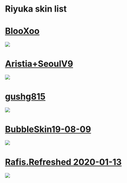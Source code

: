 # Riyuka skin list

# [BlooXoo](https://drive.google.com/file/d/1lZMnvuDsW1U7gi57fnq7vZ7dU-aEP4WU/view?usp=drivesdk)
![](https://cdn.discordapp.com/attachments/715147940208967731/779023669301084180/68747470733a2f2f692e696d6775722e636f6d2f5130556a646f4f2e6a7067.png)

# [Aristia+SeoulV9](http://www.mediafire.com/file/mzuxvtz9cot6u6u/Aristia(Edit)+SeoulV9.osk/file)
![](https://cdn.discordapp.com/attachments/715147940208967731/779024148588265502/screenshot924.jpg)

# [gushg815](https://www.mediafire.com/file/2seh7xezop5dwpu/-_%2523gushg815.osk/file)
![](https://cdn.discordapp.com/attachments/715147940208967731/779026052123066439/screenshot925.jpg)

# [BubbleSkin19-08-09](https://www.mediafire.com/file/yzl7bg7wp36ll78/BubbleSkin19-08-09.osk/file)
![](https://cdn.discordapp.com/attachments/715147940208967731/779026384898752601/1572336270_3.png)

# [Rafis.Refreshed 2020-01-13](https://www.mediafire.com/file/3e97e0664nr6eje/Rafis.Refreshed_2020-01-13.osk/file)
![](https://cdn.discordapp.com/attachments/715147940208967731/779026793192620072/1580460695_3.png)
